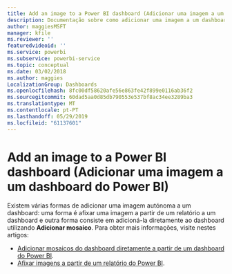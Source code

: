 ```yaml
---
title: Add an image to a Power BI dashboard (Adicionar uma imagem a um dashboard do Power BI)
description: Documentação sobre como adicionar uma imagem a um dashboard do Power BI.
author: maggiesMSFT
manager: kfile
ms.reviewer: ''
featuredvideoid: ''
ms.service: powerbi
ms.subservice: powerbi-service
ms.topic: conceptual
ms.date: 03/02/2018
ms.author: maggies
LocalizationGroup: Dashboards
ms.openlocfilehash: 8fc00df58620afe56e863fe42f899e0116ab36f2
ms.sourcegitcommit: 60dad5aa0d85db790553e537bf8ac34ee3289ba3
ms.translationtype: MT
ms.contentlocale: pt-PT
ms.lasthandoff: 05/29/2019
ms.locfileid: "61137601"
---
```

# <a name="add-an-image-to-a-power-bi-dashboard"></a>Add an image to a Power BI dashboard (Adicionar uma imagem a um dashboard do Power BI)
Existem várias formas de adicionar uma imagem autónoma a um dashboard: uma forma é afixar uma imagem a partir de um relatório a um dashboard e outra forma consiste em adicioná-la diretamente ao dashboard utilizando **Adicionar mosaico**.  Para obter mais informações, visite nestes artigos:

* [Adicionar mosaicos do dashboard diretamente a partir de um dashboard do Power BI](service-dashboard-add-widget.md).
* [Afixar imagens a partir de um relatório do Power BI](service-dashboard-pin-tile-from-report.md).

